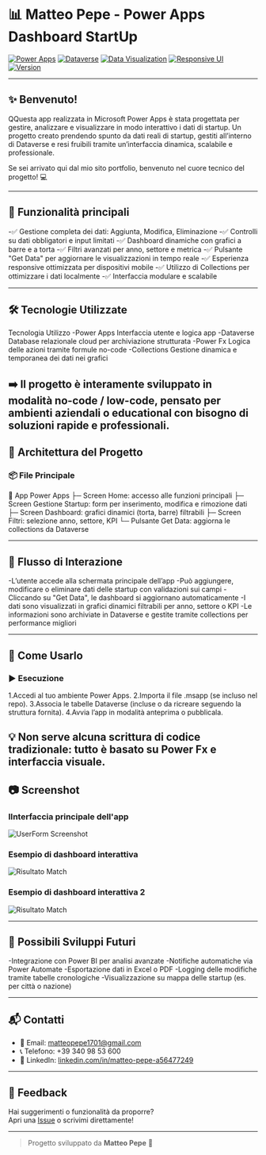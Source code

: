 # 📊 Matteo Pepe - Power Apps Dashboard StartUp

<p> <a href="https://powerapps.microsoft.com/"><img src="https://img.shields.io/badge/platform-Power_Apps-purple" alt="Power Apps"></a> <a href="https://learn.microsoft.com/en-us/power-apps/maker/data-platform/data-platform-intro"><img src="https://img.shields.io/badge/database-Dataverse-blue" alt="Dataverse"></a> <a href="#"><img src="https://img.shields.io/badge/function-Data%20Visualization-important" alt="Data Visualization"></a> <a href="#"><img src="https://img.shields.io/badge/UI-Responsive-lightgrey" alt="Responsive UI"></a> <a href="#"><img src="https://img.shields.io/badge/version-1.0-green" alt="Version"></a> </p>

---

## ✨ Benvenuto!

QQuesta app realizzata in Microsoft Power Apps è stata progettata per gestire, analizzare e visualizzare in modo interattivo i dati di startup.
Un progetto creato prendendo spunto da dati reali di startup, gestiti all’interno di Dataverse e resi fruibili tramite un’interfaccia dinamica, scalabile e professionale.

Se sei arrivato qui dal mio sito portfolio, benvenuto nel cuore tecnico del progetto! 💻

---

## 📌 Funzionalità principali
-✅ Gestione completa dei dati: Aggiunta, Modifica, Eliminazione
-✅ Controlli su dati obbligatori e input limitati
-✅ Dashboard dinamiche con grafici a barre e a torta
-✅ Filtri avanzati per anno, settore e metrica
-✅ Pulsante "Get Data" per aggiornare le visualizzazioni in tempo reale
-✅ Esperienza responsive ottimizzata per dispositivi mobile
-✅ Utilizzo di Collections per ottimizzare i dati localmente
-✅ Interfaccia modulare e scalabile

---

## 🛠️ Tecnologie Utilizzate
Tecnologia	Utilizzo
-Power Apps	Interfaccia utente e logica app
-Dataverse	Database relazionale cloud per archiviazione strutturata
-Power Fx	Logica delle azioni tramite formule no-code
-Collections	Gestione dinamica e temporanea dei dati nei grafici

➡️ Il progetto è interamente sviluppato in modalità no-code / low-code, pensato per ambienti aziendali o educational con bisogno di soluzioni rapide e professionali.
---

## 🧩 Architettura del Progetto

### 📦 File Principale
📁 App Power Apps
├─ Screen Home: accesso alle funzioni principali
├─ Screen Gestione Startup: form per inserimento, modifica e rimozione dati
├─ Screen Dashboard: grafici dinamici (torta, barre) filtrabili
├─ Screen Filtri: selezione anno, settore, KPI
└─ Pulsante Get Data: aggiorna le collections da Dataverse

---

## 🔄 Flusso di Interazione

-L’utente accede alla schermata principale dell’app
-Può aggiungere, modificare o eliminare dati delle startup con validazioni sui campi
-Cliccando su "Get Data", le dashboard si aggiornano automaticamente
-I dati sono visualizzati in grafici dinamici filtrabili per anno, settore o KPI
-Le informazioni sono archiviate in Dataverse e gestite tramite collections per performance migliori

---

## 🧪 Come Usarlo

### ▶️ Esecuzione
1.Accedi al tuo ambiente Power Apps.
2.Importa il file .msapp (se incluso nel repo).
3.Associa le tabelle Dataverse (incluse o da ricreare seguendo la struttura fornita).
4.Avvia l’app in modalità anteprima o pubblicala.

💡 Non serve alcuna scrittura di codice tradizionale: tutto è basato su Power Fx e interfaccia visuale.
---

## 📷 Screenshot

### IInterfaccia principale dell'app

![UserForm Screenshot](https://i.imgur.com/0r6cODd.png)

### Esempio di dashboard interattiva

![Risultato Match](https://i.imgur.com/SFIBxz3.png)

### Esempio di dashboard interattiva 2

![Risultato Match](https://i.imgur.com/KJxgMjM.png)

---

## 🚀 Possibili Sviluppi Futuri

-Integrazione con Power BI per analisi avanzate
-Notifiche automatiche via Power Automate
-Esportazione dati in Excel o PDF
-Logging delle modifiche tramite tabelle cronologiche
-Visualizzazione su mappa delle startup (es. per città o nazione)

---

## 📬 Contatti

- 📧 Email: [matteopepe1701@gmail.com](mailto:matteopepe1701@gmail.com)  
- 📞 Telefono: +39 340 98 53 600  
- 💼 LinkedIn: [linkedin.com/in/matteo-pepe-a56477249](https://www.linkedin.com/in/matteo-pepe-a56477249/)

---

## 💬 Feedback

Hai suggerimenti o funzionalità da proporre?  
Apri una [Issue](https://github.com/tuo-username/excel-vba-tools/issues) o scrivimi direttamente!

---

> Progetto sviluppato da **Matteo Pepe** 💙
